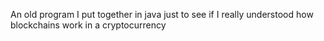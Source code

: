 An old program I put together in java just to see if I really understood how blockchains work in a cryptocurrency
